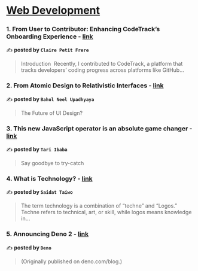 
<h1><a href=https://medium.com/tag/web-development/recommended target="_blank" rel="noopener noreferrer">Web Development</a></h1>
<h3>1. From User to Contributor: Enhancing CodeTrack’s Onboarding Experience - <a href="https://medium.com/@clairepetitfrere/from-user-to-contributor-enhancing-codetracks-onboarding-experience-fafeebd57682" target="_blank" rel="noopener noreferrer">link</a></h3>

✍️ **posted by `Claire Petit Frere`**

<blockquote>Introduction
 Recently, I contributed to CodeTrack, a platform that tracks developers’ coding progress across platforms like GitHub…</blockquote>

<h3>2. From Atomic Design to Relativistic Interfaces - <a href="https://medium.com/gitconnected/from-atomic-design-to-relativistic-interfaces-0751b0b46832" target="_blank" rel="noopener noreferrer">link</a></h3>

✍️ **posted by `Bahul Neel Upadhyaya`**

<blockquote>The Future of UI Design?</blockquote>

<h3>3. This new JavaScript operator is an absolute game changer - <a href="https://medium.com/coding-beauty/new-javascript-operator-1e60dea05654" target="_blank" rel="noopener noreferrer">link</a></h3>

✍️ **posted by `Tari Ibaba`**

<blockquote>Say goodbye to try-catch</blockquote>

<h3>4. What is Technology? - <a href="https://medium.com/@Saidat-Taiwo/what-is-technology-ccc0f5dc2850" target="_blank" rel="noopener noreferrer">link</a></h3>

✍️ **posted by `Saidat Taiwo`**

<blockquote>The term technology is a combination of “techne” and “Logos.” Techne refers to technical, art, or skill, while logos means knowledge in…</blockquote>

<h3>5. Announcing Deno 2 - <a href="https://medium.com/@denoland/announcing-deno-2-5ef6fa56a743" target="_blank" rel="noopener noreferrer">link</a></h3>

✍️ **posted by `Deno`**

<blockquote>(Originally published on deno.com/blog.)</blockquote>

